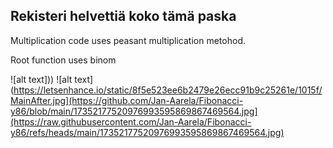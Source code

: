 ## Rekisteri helvettiä koko tämä paska

Multiplication code uses peasant multiplication metohod.

Root function uses binom

![alt text]))
![alt text](https://letsenhance.io/static/8f5e523ee6b2479e26ecc91b9c25261e/1015f/MainAfter.jpg](https://github.com/Jan-Aarela/Fibonacci-y86/blob/main/17352177520976993595869867469564.jpg](https://raw.githubusercontent.com/Jan-Aarela/Fibonacci-y86/refs/heads/main/17352177520976993595869867469564.jpg)

